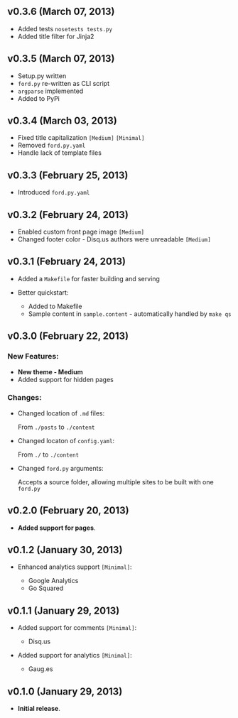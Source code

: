 ## v0.3.6 (March 07, 2013)

* Added tests `nosetests tests.py`
* Added title filter for Jinja2

## v0.3.5 (March 07, 2013)

* Setup.py written
* `ford.py` re-written as CLI script
* `argparse` implemented
* Added to PyPi

## v0.3.4 (March 03, 2013)

* Fixed title capitalization `[Medium]` `[Minimal]`
* Removed `ford.py.yaml`
* Handle lack of template files

## v0.3.3 (February 25, 2013)

* Introduced `ford.py.yaml`

## v0.3.2 (February 24, 2013)

* Enabled custom front page image `[Medium]`
* Changed footer color - Disq.us authors were unreadable `[Medium]`

## v0.3.1 (February 24, 2013)

* Added a `Makefile` for faster building and serving 

* Better quickstart:

	* Added to Makefile
	* Sample content in `sample.content` - automatically handled by `make qs`

## v0.3.0 (February 22, 2013)

### New Features:

* __New theme - Medium__
* Added support for hidden pages

### Changes:

* Changed location of `.md` files:

	From `./posts` to `./content`

* Changed locaton of `config.yaml`:

	From `./` to `./content`

* Changed `ford.py` arguments:

	Accepts a source folder, allowing multiple sites to be built with one `ford.py`

## v0.2.0 (February 20, 2013)

* __Added support for pages__.

## v0.1.2 (January 30, 2013)

* Enhanced analytics support `[Minimal]`:

	* Google Analytics
	* Go Squared

## v0.1.1 (January 29, 2013)

* Added support for comments `[Minimal]`:

	* Disq.us

* Added support for analytics `[Minimal]`:
	
	* Gaug.es

## v0.1.0 (January 29, 2013)

* __Initial release__.